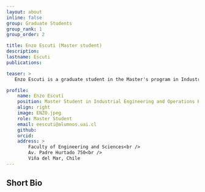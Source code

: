 ```yaml
---
layout: about
inline: false
group: Graduate Students
group_rank: 1
group_order: 2

title: Enzo Escuti (Master student)
description: 
lastname: Escuti
publications: 

teaser: >
   Enzo Escuti is a graduate student in the Master's program in Industrial Engineering and Operations Research at Universidad Adolfo Ibáñez, where he is also pursuing his degree in Civil Industrial Engineering. Supervised by Jorge Acuña, his thesis focuses on the study and prediction of time series of non-GES surgical waitlists in Chile. His research interests are centered on using predictive models to provide information to hospitals and improve decision-making.

profile:
    name: Enzo Escuti 
    position: Master Student in Industrial Engineering and Operations Research    
    align: right
    image: ENZO.jpeg
    role: Master Student
    email: eescuti@alumnos.uai.cl
    github: 
    orcid: 
    address: >
        Faculty of Engineering and Sciences<br />
        Av. Padre Hurtado 750<br />        
        Viña del Mar, Chile
---
```



## Short Bio

